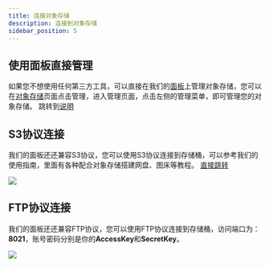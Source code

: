 ```yaml
---
title: 连接对象存储
description: 连接到对象存储
sidebar_position: 5
---
```


## 使用面板直接管理
如果您不想使用任何第三方工具，可以直接在我们的[面板](/docs/ros/detail/manage#文件操作)上管理对象存储，您可以在[对象存储](https://app.rainyun.com/apps/ocs/list)页面点击管理，进入管理页面，点击左侧的管理菜单，即可管理您的对象存储。
跳转到[说明](/docs/ros/detail/manage#文件操作)

## S3协议连接
我们的面板还还兼容S3协议，您可以使用S3协议连接到存储桶，可以参考我们的使用指南，里面有各种配合对象存储搭建网盘、图床等教程。
[直接跳转](/docs/guide/ros/rclone1)

![](https://cn-sy1.rains3.com/rainyun-assets/pic/2024/01/20240108141841_2005c29b205b4c1d4d368b9ea19e7b1b.png)


## FTP协议连接
我们的面板还还兼容FTP协议，您可以使用FTP协议连接到存储桶，访问端口为：**8021**，账号密码分别是你的**AccessKey**和**SecretKey**。

![](https://cn-sy1.rains3.com/rainyun-assets/pic/2024/01/20240105153442_73a16966bc34cea38f3f79d5fe522654.png)
